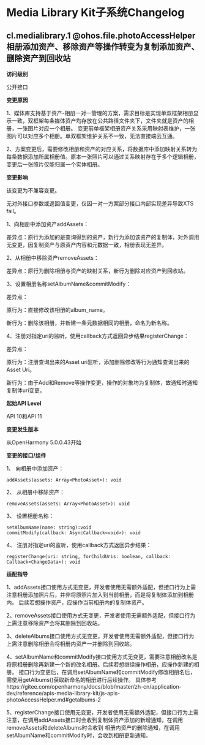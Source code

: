 # Media Library Kit子系统Changelog

## cl.medialibrary.1 @ohos.file.photoAccessHelper相册添加资产、移除资产等操作转变为复制添加资产、删除资产到回收站

**访问级别**

公开接口

**变更原因**

1、媒体库支持基于资产-相册一对一管理的方案，需求目标是实现单双框架相册显示一致，双框架每条媒体资产均存放在公共路径文件夹下，文件夹就是资产的相册，一张图片对应一个相册。
变更前单框架相册资产关系采用映射表维护，一张图片可以对应多个相册。单双框架维护关系不一致，无法直接端云互通。

2、方案变更后，需要修改相册和资产的对应关系，将数据库中添加映射关系转为每条数据添加所属相册值。原本一张照片可以通过关系映射存在于多个逻辑相册，变更后一张照片仅能归属一个实体相册。

**变更影响**

该变更为不兼容变更。

无对外接口参数或返回值变更，仅因一对一方案部分接口内部实现差异导致XTS fail。

1、向相册中添加资产addAssets：

差异点：原行为添加的是查询得到的资产，新行为添加该资产的复制体，对外调用无变更，因复制资产与原资产内容和元数据一致，相册表现无差异。

2、从相册中移除资产removeAssets：

差异点：原行为删除相册与资产的映射关系，新行为删除对应资产到回收站。

3、设置相册名称setAlbumName&commitModify：

差异点：

原行为：直接修改该相册的album_name。

新行为：删除该相册，并新建一条元数据相同的相册，命名为新名称。

4、注册对指定uri的监听，使用callback方式返回异步结果registerChange：

差异点：

原行为：注册查询出来的Asset uri监听，添加删除修改等行为通知查询出来的Asset Uri。

新行为：由于Add和Remove等操作变更，操作的对象均为复制体，故通知时通知复制体uri变更。


**起始API Level**

API 10和API 11

**变更发生版本**

从OpenHarmony 5.0.0.43开始

**变更的接口/组件**

1、 向相册中添加资产：

```
addAssets(assets: Array<PhotoAsset>): void
```

2、 从相册中移除资产：

```
removeAssets(assets: Array<PhotoAsset>): void
```

3、 设置相册名称：

```
setAlbumName(name: string):void
commitModify(callback: AsyncCallback<void>): void
```

4、 注册对指定uri的监听，使用callback方式返回异步结果：

```
registerChange(uri: string, forChildUris: boolean, callback: Callback<ChangeData>): void
```

**适配指导**

1、addAssets接口使用方式无变更，开发者使用无需额外适配，但接口行为上需注意相册添加照片后，并非将原照片加入到当前相册，而是将复制体添加到相册内。
后续若想操作资产，应操作当前相册内的复制体资产。

2、removeAssets接口使用方式无变更，开发者使用无需额外适配，但接口行为上需注意移除资产会将其删除到回收站。

3、deleteAlbums接口使用方式无变更，开发者使用无需额外适配，但接口行为上需注意删除相册会将相册内资产一并删除到回收站。

4、setAlbumName和commitModify接口使用方式无变更，需要注意相册改名是将原相册删除再新建一个新的改名相册。后续若想继续操作相册，应操作新建的相册。
接口行为变更后，在调用setAlbumName和commitModify修改相册名后，需使用getAlbums()获取新命名的相册进行后续操作。
具体参考https://gitee.com/openharmony/docs/blob/master/zh-cn/application-dev/reference/apis-media-library-kit/js-apis-photoAccessHelper.md#getalbums-2

5、registerChange接口使用无变更，开发者使用无需额外适配，但接口行为上需注意，在调用addAssets接口时会收到复制体资产添加的新增通知，在调用removeAssets和deleteAlbums时会收到
相册内资产的删除通知，在调用setAlbumName和commitModify时，会收到相册更新通知。